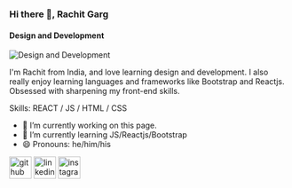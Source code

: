 ### Hi there 👋, Rachit Garg
#### Design and Development
![Design and Development](https://media-exp1.licdn.com/dms/image/C4D16AQHN1lOX9X7p5w/profile-displaybackgroundimage-shrink_350_1400/0/1661188444696?e=1667433600&v=beta&t=s2dqDfQkr6Y-O3UTSVpnC7NZ41jagEYTdizCVtKVZws)

I'm Rachit from India, and love learning design and development. I also really enjoy learning languages and frameworks like Bootstrap and Reactjs. Obsessed with sharpening my front-end skills.

Skills: REACT / JS / HTML / CSS

- 🔭 I’m currently working on this page. 
- 🌱 I’m currently learning JS/Reactjs/Bootstrap 
- 😄 Pronouns: he/him/his 


[<img src='https://cdn.jsdelivr.net/npm/simple-icons@3.0.1/icons/github.svg' alt='github' height='40'>](https://github.com/Rachitgarg56)  [<img src='https://cdn.jsdelivr.net/npm/simple-icons@3.0.1/icons/linkedin.svg' alt='linkedin' height='40'>](https://www.linkedin.com/in/rachitgarg56/)  [<img src='https://cdn.jsdelivr.net/npm/simple-icons@3.0.1/icons/instagram.svg' alt='instagram' height='40'>](https://www.instagram.com/__emanate/)  

